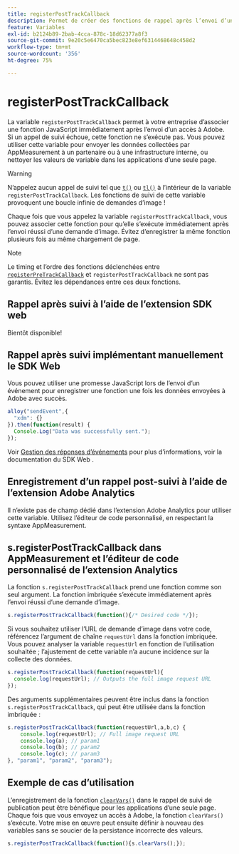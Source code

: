 ```yaml
---
title: registerPostTrackCallback
description: Permet de créer des fonctions de rappel après l’envoi d’un accès à Adobe.
feature: Variables
exl-id: b2124b89-2bab-4cca-878c-18d62377a8f3
source-git-commit: 9e20c5e6470ca5bec823e8ef6314468648c458d2
workflow-type: tm+mt
source-wordcount: '356'
ht-degree: 75%

---
```


# registerPostTrackCallback

La variable `registerPostTrackCallback` permet à votre entreprise d’associer une fonction JavaScript immédiatement après l’envoi d’un accès à Adobe. Si un appel de suivi échoue, cette fonction ne s’exécute pas. Vous pouvez utiliser cette variable pour envoyer les données collectées par AppMeasurement à un partenaire ou à une infrastructure interne, ou nettoyer les valeurs de variable dans les applications d’une seule page.

>[!WARNING]
>
> N’appelez aucun appel de suivi tel que [`t()`](t-method.md) ou [`tl()`](tl-method.md) à l’intérieur de la variable `registerPostTrackCallback`. Les fonctions de suivi de cette variable provoquent une boucle infinie de demandes d’image !

Chaque fois que vous appelez la variable `registerPostTrackCallback`, vous pouvez associer cette fonction pour qu’elle s’exécute immédiatement après l’envoi réussi d’une demande d’image. Évitez d’enregistrer la même fonction plusieurs fois au même chargement de page.

>[!NOTE]
>
>Le timing et l’ordre des fonctions déclenchées entre [`registerPreTrackCallback`](registerpretrackcallback.md) et `registerPostTrackCallback` ne sont pas garantis. Évitez les dépendances entre ces deux fonctions.

## Rappel après suivi à l’aide de l’extension SDK web

Bientôt disponible!

## Rappel après suivi implémentant manuellement le SDK Web

Vous pouvez utiliser une promesse JavaScript lors de l’envoi d’un événement pour enregistrer une fonction une fois les données envoyées à Adobe avec succès.

```js
alloy("sendEvent",{
  "xdm": {}
}).then(function(result) {
  Console.Log("Data was successfully sent.");
});
```

Voir [Gestion des réponses d’événements](https://experienceleague.adobe.com/docs/experience-platform/edge/fundamentals/tracking-events.html#handling-responses-from-events) pour plus d’informations, voir la documentation du SDK Web .

## Enregistrement d’un rappel post-suivi à l’aide de l’extension Adobe Analytics

Il n’existe pas de champ dédié dans l’extension Adobe Analytics pour utiliser cette variable. Utilisez l’éditeur de code personnalisé, en respectant la syntaxe AppMeasurement.

## s.registerPostTrackCallback dans AppMeasurement et l’éditeur de code personnalisé de l’extension Analytics

La fonction `s.registerPostTrackCallback` prend une fonction comme son seul argument. La fonction imbriquée s’exécute immédiatement après l’envoi réussi d’une demande d’image.

```js
s.registerPostTrackCallback(function(){/* Desired code */});
```

Si vous souhaitez utiliser l’URL de demande d’image dans votre code, référencez l’argument de chaîne `requestUrl` dans la fonction imbriquée. Vous pouvez analyser la variable `requestUrl` en fonction de l’utilisation souhaitée ; l’ajustement de cette variable n’a aucune incidence sur la collecte des données.

```js
s.registerPostTrackCallback(function(requestUrl){
  console.log(requestUrl); // Outputs the full image request URL
});
```

Des arguments supplémentaires peuvent être inclus dans la fonction `s.registerPostTrackCallback`, qui peut être utilisée dans la fonction imbriquée :

```js
s.registerPostTrackCallback(function(requestUrl,a,b,c) {
    console.log(requestUrl); // Full image request URL
    console.log(a); // param1
    console.log(b); // param2
    console.log(c); // param3
}, "param1", "param2", "param3");
```

## Exemple de cas d’utilisation

L’enregistrement de la fonction [`clearVars()`](clearvars.md) dans le rappel de suivi de publication peut être bénéfique pour les applications d’une seule page. Chaque fois que vous envoyez un accès à Adobe, la fonction `clearVars()` s’exécute. Votre mise en œuvre peut ensuite définir à nouveau des variables sans se soucier de la persistance incorrecte des valeurs.

```js
s.registerPostTrackCallback(function(){s.clearVars();});
```
